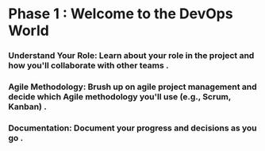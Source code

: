 # Phase 1 : Welcome to the DevOps World
   
     
### Understand Your Role: Learn about your role in the project and how you'll collaborate with other teams .
### Agile Methodology: Brush up on agile project management and decide which Agile methodology you'll use (e.g., Scrum, Kanban) .
### Documentation: Document your progress and decisions as you go .